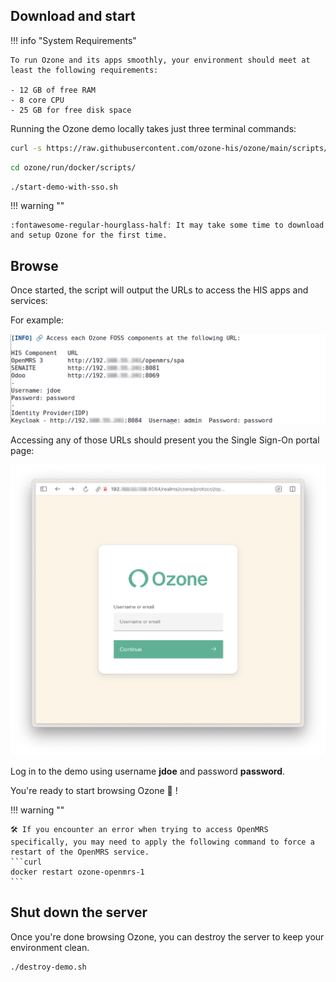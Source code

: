 ## Download and start

!!! info "System Requirements"
    
    To run Ozone and its apps smoothly, your environment should meet at least the following requirements:

    - 12 GB of free RAM
    - 8 core CPU
    - 25 GB for free disk space

Running the Ozone demo locally takes just three terminal commands:

```bash
curl -s https://raw.githubusercontent.com/ozone-his/ozone/main/scripts/install-stable.sh | bash /dev/stdin
```

```bash
cd ozone/run/docker/scripts/
```

```bash
./start-demo-with-sso.sh
```

!!! warning ""

    :fontawesome-regular-hourglass-half: It may take some time to download and setup Ozone for the first time.

## Browse
Once started, the script will output the URLs to access the HIS apps and services:

For example:

![Ozone services started](../assets/images/run-locally-list-services.png)

Accessing any of those URLs should present you the Single Sign-On portal page:

![SSO login page](../assets/images/sso-login.png)

Log in to the demo using username **jdoe** and password **password**.

You're ready to start browsing Ozone 👏 !

!!! warning ""

    🛠️ If you encounter an error when trying to access OpenMRS specifically, you may need to apply the following command to force a restart of the OpenMRS service.
    ```curl
    docker restart ozone-openmrs-1
    ```
## Shut down the server

Once you're done browsing Ozone, you can destroy the server to keep your environment clean.

```bash
./destroy-demo.sh
```
